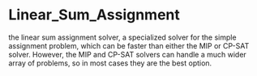 # Linear_Sum_Assignment
the linear sum assignment solver, a specialized solver for the simple assignment problem, which can be faster than either the MIP or CP-SAT solver. However, the MIP and CP-SAT solvers can handle a much wider array of problems, so in most cases they are the best option.
